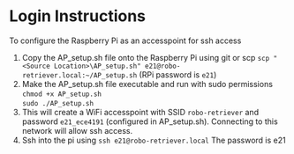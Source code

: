 # Login Instructions
To configure the Raspberry Pi as an accesspoint for ssh access
1. Copy the AP_setup.sh file onto the Raspberry Pi using git or scp
   `scp "<Source Location>\AP_setup.sh" e21@robo-retriever.local:~/AP_setup.sh`
   (RPi password is `e21`)
3. Make the AP_setup.sh file executable and run with sudo permissions \
   `chmod +x AP_setup.sh` \
   `sudo ./AP_setup.sh`
4. This will create a WiFi accesspoint with SSID `robo-retriever` and password `e21_ece4191` (configured in AP_setup.sh). Connecting to this network will allow ssh access. 
5. Ssh into the pi using
   `ssh e21@robo-retriever.local`
   The password is e21
